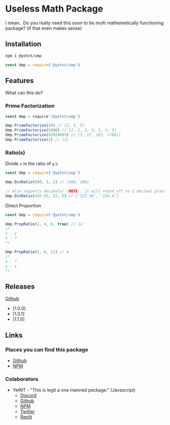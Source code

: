 # Useless Math Package
I mean.. Do you really need this soon to be multi mathemetically functioning package? (if that even makes sense)

## Installation
```bash
npm i @yetnt/ump
```
```js
const Ump = require('@yetnt/ump')
```

## Features
What can this do?

### Prime Factorization

```js
const Ump = require'(@yetnt/ump')

Ump.PrimeFactorize(50) // [2, 5, 5]
Ump.PrimeFactorize(5000) // [2, 2, 2, 5, 5, 5, 5]
Ump.PrimeFactorize(93928893) // [3, 17, 103, 17881]
Ump.PrimeFactorize(3) // [3]
```

### Ratio(s)

Divide `x` in the ratio of `y`:`z`
```js
const Ump = require('@yetnt/ump')

Ump.DinRatio(500, 3, 2) // [300, 200]

// Also supports decimals! (NOTE : it will round off to 2 decimal places, since this feature will most likely be used for money)
Ump.DinRatio(456.93, 12, 5) // ['322.56', '134.4']
```

Direct Proportion
```js
const Ump = require('@yetnt/ump')

Ump.PropRatio(2, 4, 6, true) // 12
/* 
x : y
z : ?
*/

Ump.PropRatio(2, 6, 12) // 4
/*
x : ?
y : z
*/
```
## Releases
[Github](https://github.com/Yetity/ump/releases)
* [1.0.0]
* [1.0.1]
* [1.1.0]

## Links
### Places you can find this package
* [Github](https://github.com/Yetity/ump)
* [NPM](https://npmjs.com/package/@yetnt/ump)

### Colaborators
* YetNT - "This is legit a one manned package." (Javascript)
	* [Discord](https://discordapp.com/users/671549251024584725)
	* [Github](https://github.com/Yetity)
	* [NPM](https://npmjs.com/~yetnt)
	* [Twitter](https://twitter.com/YetNT1)
	* [Replit](https://replit.com/@hlonipoole692)

